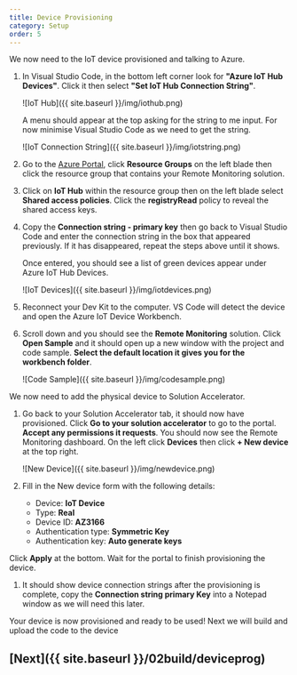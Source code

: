 ```yaml
---
title: Device Provisioning
category: Setup
order: 5
---
```


We now need to the IoT device provisioned and talking to Azure.

1. In Visual Studio Code, in the bottom left corner look for **"Azure IoT Hub Devices"**. Click it then select **"Set IoT Hub Connection String"**.

    ![IoT Hub]({{ site.baseurl }}/img/iothub.png)

    A menu should appear at the top asking for the string to me input. For now minimise Visual Studio Code as we need to get the string.

    ![IoT Connection String]({{ site.baseurl }}/img/iotstring.png)

1. Go to the [Azure Portal](https://portal.azure.com), click **Resource Groups** on the left blade then click the resource group that contains your Remote Monitoring solution.

1. Click on **IoT Hub** within the resource group then on the left blade select **Shared access policies**. Click the **registryRead** policy to reveal the shared access keys.

1. Copy the **Connection string - primary key** then go back to Visual Studio Code and enter the connection string in the box that appeared previously. If it has disappeared, repeat the steps above until it shows.

    Once entered, you should see a list of green devices appear under Azure IoT Hub Devices.

    ![IoT Devices]({{ site.baseurl }}/img/iotdevices.png)

1. Reconnect your Dev Kit to the computer. VS Code will detect the device and open the Azure IoT Device Workbench.

1. Scroll down and you should see the **Remote Monitoring** solution. Click **Open Sample** and it should open up a new window with the project and code sample. **Select the default location it gives you for the workbench folder**.

    ![Code Sample]({{ site.baseurl }}/img/codesample.png)

We now need to add the physical device to Solution Accelerator.

1. Go back to your Solution Accelerator tab, it should now have provisioned. Click **Go to your solution accelerator** to go to the portal. **Accept any permissions it requests**. You should now see the Remote Monitoring dashboard. On the left click **Devices** then click **+ New device** at the top right.

    ![New Device]({{ site.baseurl }}/img/newdevice.png)

1. Fill in the New device form with the following details:

    - Device: **IoT Device**
    - Type: **Real**
    - Device ID: **AZ3166**
    - Authentication type: **Symmetric Key**
    - Authentication key: **Auto generate keys**

Click **Apply** at the bottom. Wait for the portal to finish provisioning the device. 

1. It should show device connection strings after the provisioning is complete, copy the **Connection string primary Key** into a Notepad window as we will need this later.

Your device is now provisioned and ready to be used! Next we will build and upload the code to the device

## [Next]({{ site.baseurl }}/02build/deviceprog)